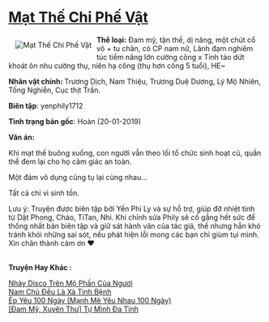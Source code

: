 <a href="https://utruyen.com/mat-the-chi-phe-vat/24995/" title="Mạt Thế Chi Phế Vật"><h1>Mạt Thế Chi Phế Vật</h1></a><div style="display:table"><img align="right" style="float: left; padding: 10px;" src="https://utruyen.com/images/story/200x260/mat-the-chi-phe-vat.jpg" alt="Mạt Thế Chi Phế Vật"><b>Thể loại:</b> Đam mỹ, tận thế, dị năng, một chút cổ võ + tu chân, có CP nam nữ, Lãnh đạm nghiêm túc tiềm năng lớn cường công x Tỉnh táo dứt khoát ôn nhu cường thụ, niên hạ công (thụ hơn công 5 tuổi), HE~<p></p><b>Nhân vật chính: </b>Trương Dịch, Nam Thiệu, Trương Duệ Dương, Lý Mộ Nhiên, Tống Nghiễn, Cục thịt Trần.<p></p><b>Biên tập</b>: yenphily1712<p></p><b>Tình trạng bản gốc</b>: Hoàn (20-01-2019)<p></p><b>Văn án:</b><p></p>Khi mạt thế buông xuống, con người vẫn theo lối tổ chức sinh hoạt cũ, quần thể đem lại cho họ cảm giác an toàn.<p></p>Một đám vô dụng cũng tụ lại cùng nhau... <p></p>Tất cả chỉ vì sinh tồn.<p></p>Lưu ý: Truyện được biên tập bởi Yến Phi Ly và sự hỗ trợ, giúp đỡ nhiệt tình từ Dật Phong, Cháo, TiTan, Nhi. Khi chỉnh sửa Phily sẽ cố gắng hết sức để thống nhất bản biên tập và giữ sát hành văn của tác giả, thế nhưng hẳn khó tránh khỏi những sai sót, nếu phát hiện lỗi mong các bạn chỉ giùm tụi mình. Xin chân thành cám ơn ❤</div><p><br><b>Truyện Hay Khác :</b></p><a href="https://utruyen.com/nhay-disco-tren-mo-phan-cua-nguoi/19063/" alt="Nhảy Disco Trên Mộ Phần Của Ngươi">Nhảy Disco Trên Mộ Phần Của Ngươi</a><br/><a href="https://truyenngontinhay.wordpress.com/2019/10/03/nam-chu%cc%89-deu-la-xa-tinh-be%cc%a3nh/" alt="Nam Chủ Đều Là Xà Tinh Bệnh">Nam Chủ Đều Là Xà Tinh Bệnh</a><br/><a href="https://truyenhot2019.blogspot.com/2019/12/ep-yeu-100-ngay-manh-me-yeu-nhau-100-ngay.html" alt="Ép Yêu 100 Ngày (Mạnh Mẽ Yêu Nhau 100 Ngày)">Ép Yêu 100 Ngày (Mạnh Mẽ Yêu Nhau 100 Ngày)</a><br/><a href="https://github.com/quanluxury/ngontinh_sac/tree/master/truyenhay/21835/" alt="[Đam Mỹ, Xuyên Thư] Tự Mình Đa Tình">[Đam Mỹ, Xuyên Thư] Tự Mình Đa Tình</a><br/>